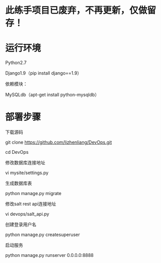 # 此练手项目已废弃，不再更新，仅做留存！

# 运行环境

Python2.7

Django1.9（pip install django==1.9）

依赖模块：

MySQLdb（apt-get install python-mysqldb）

# 部署步骤
下载源码

git clone https://github.com/lizhenliang/DevOps.git

cd DevOps

修改数据库连接地址

vi mysite/settings.py   

生成数据库表

python manage.py migrate 

修改salt rest api连接地址

vi devops/salt_api.py 

创建登录用户名

python manage.py createsuperuser 

启动服务

python manage.py runserver 0.0.0.0:8888 
